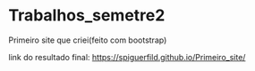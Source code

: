 # Trabalhos_semetre2
Primeiro site que criei(feito com bootstrap)

link do resultado final: https://spiguerfild.github.io/Primeiro_site/ 
